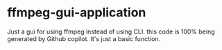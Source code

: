 # ffmpeg-gui-application
Just a gui for using ffmpeg instead of using CLI. this code is 100% being generated by Github copilot.
It's just a basic function.

